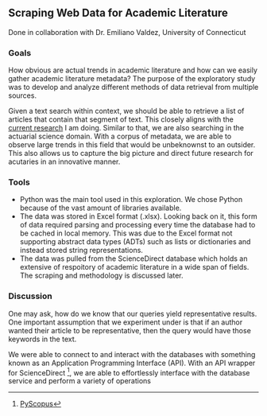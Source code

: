 ## Scraping Web Data for Academic Literature
Done in collaboration with Dr. Emiliano Valdez, University of Connecticut

### Goals
How obvious are actual trends in academic literature and how can we easily gather academic literature metadata? The purpose of the exploratory study was to develop and analyze different methods of data retrieval from multiple sources. 

Given a text search within context, we should be able to retrieve a list of articles that contain that segment of text. This closely aligns with the [current research](/research/nlpsearch) I am doing. Similar to that, we are also searching in the actuarial science domain. With a corpus of metadata, we are able to observe large trends in this field that would be unbeknownst to an outsider. This also allows us to capture the big picture and direct future research for acutaries in an innovative manner. 

### Tools 
- Python was the main tool used in this exploration. We chose Python because of the vast amount of libraries available. 
- The data was stored in Excel format (.xlsx). Looking back on it, this form of data required parsing and processing every time the database had to be cached in local memory. This was due to the Excel format not supporting abstract data types (ADTs) such as lists or dictionaries and instead stored string representations. 
- The data was pulled from the ScienceDirect database which holds an extensive of respoitory of academic literature in a wide span of fields. The scraping and methodology is discussed later. 

### Discussion
One may ask, how do we know that our queries yield representative results. One important assumption that we experiment under is that if an author wanted their article to be representative, then the query would have those keywords in the text. 

We were able to connect to and interact with the databases with something known as an Application Programming Interface (API). With an API wrapper for ScienceDirect [^1], we are able to effortlessly interface with the database service and perform a variety of operations 

[^1]: [PyScopus](http://zhiyzuo.github.io/python-scopus/)
